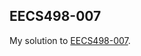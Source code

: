 ## EECS498-007

My solution to [EECS498-007](https://web.eecs.umich.edu/~justincj/teaching/eecs498/WI2022/).
